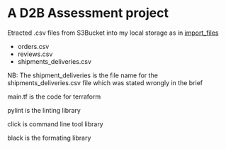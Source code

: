 # A D2B Assessment project

Etracted .csv files from S3Bucket into my local storage as in [import_files](https://github.com/Nazzcodek/assesment/tree/main/import_files)
- orders.csv
- reviews.csv
- shipments_deliveries.csv

NB: The shipment_deliveries is the file name for the shipments_deliveries.csv file which was stated wrongly in the brief 

main.tf is the code for terraform

pylint is the linting library

click is command line tool library

black is the formating library
